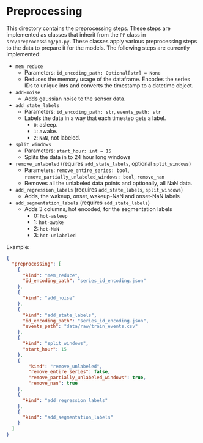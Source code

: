 # Preprocessing

This directory contains the preprocessing steps.
These steps are implemented as classes that inherit from the `PP` class in `src/preprocessing/pp.py`.
These classes apply various preprocessing steps to the data to prepare it for the models.
The following steps are currently implemented:

- `mem_reduce`
    - Parameters: `id_encoding_path: Optional[str] = None`
    - Reduces the memory usage of the dataframe. Encodes the series IDs to unique ints and converts the timestamp to
      a datetime object.
- `add-noise`
    - Adds gaussian noise to the sensor data.
- `add_state_labels`
    - Parameters: `id_encoding_path: str`, `events_path: str`
    - Labels the data in a way that each timestep gets a label.
        - `0`: asleep.
        - `1`: awake.
        - `2`: `NaN`, not labeled.
- `split_windows`
    - Parameters: `start_hour: int = 15`
    - Splits the data in to 24 hour long windows
- `remove_unlabeled` (requires `add_state_labels`, optional `split_windows`)
    - Parameters: `remove_entire_series: bool`, `remove_partially_unlabeled_windows: bool`, `remove_nan`
    - Removes all the unlabeled data points and optionally, all NaN data.
- `add_regression_labels` (requires `add_state_labels`, `split_windows`)
    - Adds, the wakeup, onset, wakeup-NaN and onset-NaN labels
- `add_segmentation_labels` (requires `add_state_labels`)
    - Adds 3 columns, hot encoded, for the segmentation labels
        - 0: `hot-asleep`
        - 1: `hot-awake`
        - 2: `hot-NaN`
        - 3: `hot-unlabeled`

Example:
```JSON
{
  "preprocessing": [
    {
      "kind": "mem_reduce",
      "id_encoding_path": "series_id_encoding.json"
    },
    {
      "kind": "add_noise"
    },
    {
      "kind": "add_state_labels",
      "id_encoding_path": "series_id_encoding.json",
      "events_path": "data/raw/train_events.csv"
    },
    {
      "kind": "split_windows",
      "start_hour": 15
    },
    {
        "kind": "remove_unlabeled",
        "remove_entire_series": false,
        "remove_partially_unlabeled_windows": true,
        "remove_nan": true
    },
    {
      "kind": "add_regression_labels"
    },
    {
      "kind": "add_segmentation_labels"
    }
  ]
}
```
